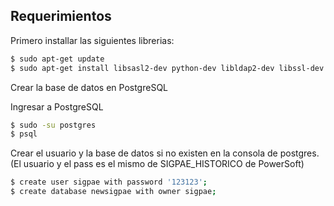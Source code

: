 
## Requerimientos

Primero installar las siguientes librerias:

```bash
$ sudo apt-get update
$ sudo apt-get install libsasl2-dev python-dev libldap2-dev libssl-dev ldap-utils
```

Crear la base de datos en PostgreSQL

Ingresar a PostgreSQL
```bash
$ sudo -su postgres
$ psql
```
Crear el usuario y la base de datos si no existen en la consola de postgres. (El usuario y el pass es el
mismo de SIGPAE_HISTORICO de PowerSoft)

```bash
$ create user sigpae with password '123123';
$ create database newsigpae with owner sigpae;
```  
